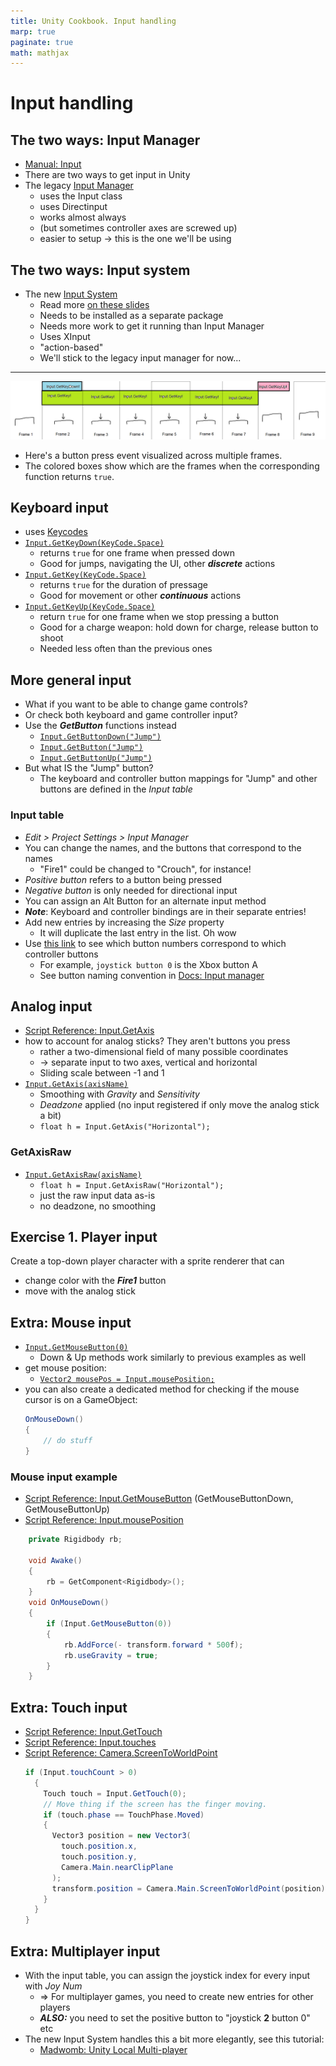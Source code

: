 ```yaml
---
title: Unity Cookbook. Input handling
marp: true
paginate: true
math: mathjax
---
```

<!-- headingDivider: 3 -->
<!-- class: invert -->

# Input handling

## The two ways: Input Manager

* [Manual: Input](https://docs.unity3d.com/Manual/Input.html)
* There are two ways to get input in Unity
* The legacy [Input Manager](https://docs.unity3d.com/Manual/class-InputManager.html)
  * uses the Input class
  * uses Directinput
  * works almost always
  * (but sometimes controller axes are screwed up)
  * easier to setup -> this is the one we'll be using

## The two ways: Input system

* The new [Input System]((https://docs.unity3d.com/Packages/com.unity.inputsystem@1.3/manual/index.html))
  * Read more [on these slides](input-system)
  * Needs to be installed as a separate package
  * Needs more work to get it running than Input Manager
  * Uses XInput
  * "action-based"
  * We'll stick to the legacy input manager for now...

---

![](imgs/input-visualized.png)

* Here's a button press event visualized across multiple frames.
* The colored boxes show which are the frames when the corresponding function returns `true`.

## Keyboard input

* uses [Keycodes](https://docs.unity3d.com/ScriptReference/KeyCode.html)
* [`Input.GetKeyDown(KeyCode.Space)`](https://docs.unity3d.com/ScriptReference/Input.GetKeyDown.html)
  * returns `true` for one frame when pressed down 
  * Good for jumps, navigating the UI, other ***discrete*** actions 
* [`Input.GetKey(KeyCode.Space)`](https://docs.unity3d.com/ScriptReference/Input.GetKey.html)
  * returns `true` for the duration of pressage
  * Good for movement or other ***continuous*** actions
* [`Input.GetKeyUp(KeyCode.Space)`](https://docs.unity3d.com/ScriptReference/Input.GetKeyUp.html)
  * return `true` for one frame when we stop pressing a button
  * Good for a charge weapon: hold down for charge, release button to shoot
  * Needed less often than the previous ones

## More general input

* What if you want to be able to change game controls?
* Or check both keyboard and game controller input?
* Use the ***GetButton*** functions instead
  * [`Input.GetButtonDown("Jump")`](https://docs.unity3d.com/ScriptReference/Input.GetButtonDown.html)
  * [`Input.GetButton("Jump")`](https://docs.unity3d.com/ScriptReference/Input.GetButton.html)
  * [`Input.GetButtonUp("Jump")`](https://docs.unity3d.com/ScriptReference/Input.GetButtonUp.html)
* But what IS the "Jump" button?
  * The keyboard and controller button mappings for "Jump" and other buttons are defined in the *Input table*

### Input table

* *Edit > Project Settings > Input Manager*
* You can change the names, and the buttons that correspond to the names
  * "Fire1" could be changed to "Crouch", for instance! 
* *Positive button* refers to a button being pressed
* *Negative button* is only needed for directional input
* You can assign an Alt Button for an alternate input method
* ***Note***: Keyboard and controller bindings are in their separate entries!
* Add new entries by increasing the *Size* property
  * It will duplicate the last entry in the list. Oh wow
* Use [this link](https://ritchielozada.com/2016/01/16/part-11-using-an-xbox-one-controller-with-unity-on-windows-10/) to see which button numbers correspond to which controller buttons
  * For example, `joystick button 0` is the Xbox button A
  * See button naming convention in [Docs: Input manager](https://docs.unity3d.com/Manual/class-InputManager.html)

## Analog input

* [Script Reference: Input.GetAxis](https://docs.unity3d.com/ScriptReference/Input.GetAxis.html)
* how to account for analog sticks? They aren't buttons you press
  * rather a two-dimensional field of many possible coordinates
  * -> separate input to two axes, vertical and horizontal
  * Sliding scale between -1 and 1
* [`Input.GetAxis(axisName)`](https://docs.unity3d.com/ScriptReference/Input.GetAxis.html)
  * Smoothing with *Gravity* and *Sensitivity*
  * *Deadzone* applied (no input registered if only move the analog stick a bit)
  * `float h = Input.GetAxis("Horizontal");`

### GetAxisRaw

* [`Input.GetAxisRaw(axisName)`](https://docs.unity3d.com/ScriptReference/Input.GetAxisRaw.html)
  * `float h = Input.GetAxisRaw("Horizontal");`
  * just the raw input data as-is
  * no deadzone, no smoothing

## Exercise 1. Player input
<!-- _backgroundColor: #29366f -->
Create a top-down player character with a sprite renderer that can
* change color with the ***Fire1*** button
* move with the analog stick

## Extra: Mouse input

<!-- backgroundColor: #5d275d -->
* [`Input.GetMouseButton(0)`](https://docs.unity3d.com/ScriptReference/Input.GetMouseButton.html)
  * Down & Up methods work similarly to previous examples as well
* get mouse position:
  * [`Vector2 mousePos = Input.mousePosition;`](https://docs.unity3d.com/ScriptReference/Input-mousePosition.html)
* you can also create a dedicated method for checking if the mouse cursor is on a GameObject:
  ```c#
  OnMouseDown()
  {
      // do stuff
  }
  ```

### Mouse input example

* [Script Reference: Input.GetMouseButton](https://docs.unity3d.com/ScriptReference/Input.GetMouseButton.html) (GetMouseButtonDown, GetMouseButtonUp)
* [Script Reference: Input.mousePosition](https://docs.unity3d.com/ScriptReference/Input-mousePosition.html)
```c#
    private Rigidbody rb;

    void Awake()
    {
        rb = GetComponent<Rigidbody>();
    }
    void OnMouseDown()
    {
        if (Input.GetMouseButton(0))
        {
            rb.AddForce(- transform.forward * 500f);
            rb.useGravity = true;
        }
    }
```

## Extra: Touch input

* [Script Reference: Input.GetTouch](https://docs.unity3d.com/ScriptReference/Input.GetTouch.html)
* [Script Reference: Input.touches](https://docs.unity3d.com/ScriptReference/Input-touches.html)
* [Script Reference: Camera.ScreenToWorldPoint](https://docs.unity3d.com/ScriptReference/Camera.ScreenToWorldPoint.html)
  ```c#
  if (Input.touchCount > 0)
    {
      Touch touch = Input.GetTouch(0);
      // Move thing if the screen has the finger moving.
      if (touch.phase == TouchPhase.Moved)
      {
        Vector3 position = new Vector3(
          touch.position.x,
          touch.position.y,
          Camera.Main.nearClipPlane
        );
        transform.position = Camera.Main.ScreenToWorldPoint(position);
      }
    }
  }
  ```

## Extra: Multiplayer input

* With the input table, you can assign the joystick index for every input with *Joy Num*
  * $\Rightarrow$ For multiplayer games, you need to create new entries for other players
  * ***ALSO:*** you need to set the positive button to "joystick **2** button 0" etc
* The new Input System handles this a bit more elegantly, see this tutorial:
  * [Madwomb: Unity Local Multi-player](http://madwomb.com/tutorials/GameDesign_UnityLocalMultiplayer.html)